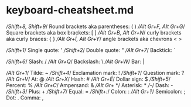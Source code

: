 # keyboard-cheatsheet.md
*/Shift+8, Shift+9*/
Round brackets aka parentheses: ( )
*/Alt Gr+F, Alt Gr+G*/
Square brackets aka box brackets: [ ]
*/Alt Gr+B, Alt Gr+N*/
curly brackets aka curly braces: { } 
*/Alt Gr+Í, Alt Gr+Y*/
angle brackets aka chevrons < >

*/Shift+1*/
Single quote: ' 
*/Shift+2*/
Double quote: " 
*/Alt Gr+7*/
Backtick: `

*/Shift+6*/
Slash: / 
*/Alt Gr+Q*/
Backslash: \ 
*/Alt Gr+W*/
Bar: |

*/Alt Gr+1*/
Tilde: ~ 
*/Shift+4*/
Exclamation mark: ! 
*/Shift+?*/
Question mark: ? 
*/Alt Gr+V*/
At: @ 
*/Alt Gr+X*/
Hash: # 
*/Alt Gr+É*/
Dollar sign: $ 
*/Shift+5*/
Percent: % 
*/Alt Gr+C*/
Ampersand: & 
*/Alt Gr+* */
Asterisk: * 
*/-*/
Dash: - 
*/Shift+3*/
Plus: + 
*/Shift+7*/
Equal: = 
*/Shift+:*/
Colon: : 
*/Alt Gr+?*/
Semicolon: ; 
Dot: . 
Comma: ,
